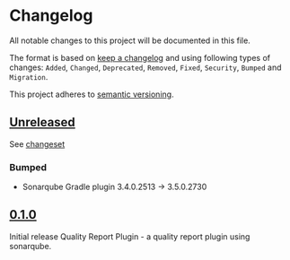 # Changelog

All notable changes to this project will be documented in this file.

The format is based on [keep a changelog](http://keepachangelog.com/en/1.0.0/) and using following
types of changes: `Added`, `Changed`, `Deprecated`, `Removed`, `Fixed`, `Security`, `Bumped` and `Migration`.

This project adheres to [semantic versioning](http://semver.org/spec/v2.0.0.html).

## [Unreleased](https://github.com/bitfunk/gradle-plugins/releases/latest)

See [changeset](https://github.com/bitfunk/gradle-plugins/compare/plugin-quality-report@v0.1.0...main)

### Bumped

- Sonarqube Gradle plugin 3.4.0.2513 -> 3.5.0.2730

## [0.1.0](https://github.com/bitfunk/gradle-plugins/releases/tag/plugin-quality-report@v0.1.0)

Initial release Quality Report Plugin - a quality report plugin using sonarqube.
